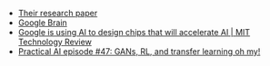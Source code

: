 - [Their research paper](https://arxiv.org/ftp/arxiv/papers/2003/2003.08445.pdf)
- [Google Brain](https://research.google/teams/brain)
- [Google is using AI to design chips that will accelerate AI  |  MIT Technology Review](https://www.technologyreview.com/2020/03/27/950258/google-ai-chip-design-reinforcement-learning)
- [Practical AI episode #47:  GANs, RL, and transfer learning oh my!](https://changelog.com/practicalai/47)